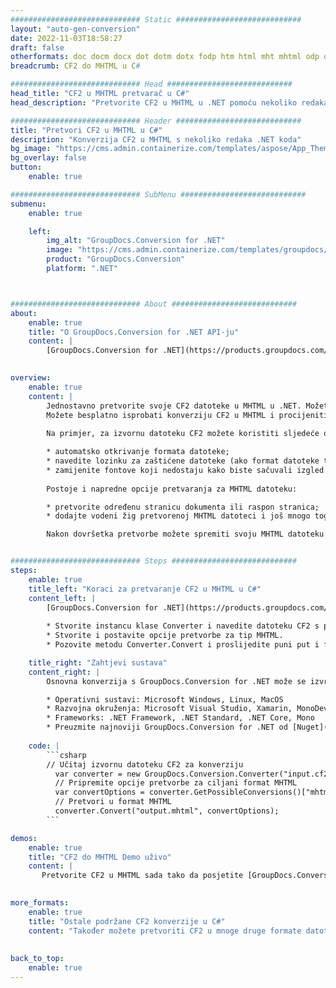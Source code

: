 ```yaml
---
############################# Static ############################
layout: "auto-gen-conversion"
date: 2022-11-03T18:58:27
draft: false
otherformats: doc docm docx dot dotm dotx fodp htm html mht mhtml odp odt otp pot potm potx pps ppsm ppsx ppt pptm pptx rtf
breadcrumb: CF2 do MHTML u C#

############################# Head ############################
head_title: "CF2 u MHTML pretvarač u C#"
head_description: "Pretvorite CF2 u MHTML u .NET pomoću nekoliko redaka koda. Koristite GroupDocs Document Conversion API za pretvaranje preko 160 formata datoteka."

############################# Header ############################
title: "Pretvori CF2 u MHTML u C#"
description: "Konverzija CF2 u MHTML s nekoliko redaka .NET koda"
bg_image: "https://cms.admin.containerize.com/templates/aspose/App_Themes/V3/images/bg/header1.png"
bg_overlay: false
button:
    enable: true

############################# SubMenu ############################
submenu:
    enable: true

    left:
        img_alt: "GroupDocs.Conversion for .NET"
        image: "https://cms.admin.containerize.com/templates/groupdocs/images/product-logos/90x90-noborder/groupdocs-conversion-net.png"
        product: "GroupDocs.Conversion"
        platform: ".NET"



############################# About ############################
about:
    enable: true
    title: "O GroupDocs.Conversion for .NET API-ju"
    content: |
        [GroupDocs.Conversion for .NET](https://products.groupdocs.com/conversion/net/) može se koristiti za pretvaranje Microsoft Worda, Excela, PowerPointa, PDF-a, Visio i drugih formata. GroupDocs.Conversion je samostalni API koji je prikladan za pozadinske i interne sustave gdje su potrebne visoke performanse. Ne ovisi o softveru poput Microsofta ili Open Officea.
    

overview:
    enable: true
    content: |
        Jednostavno pretvorite svoje CF2 datoteke u MHTML u .NET. Možete koristiti samo nekoliko C# linija koda na bilo kojoj platformi po vašem izboru kao što su - Windows, Linux, macOS.
        Možete besplatno isprobati konverziju CF2 u MHTML i procijeniti kvalitetu rezultata konverzije. Uz jednostavne scenarije konverzije datoteka, možete isprobati naprednije opcije za učitavanje izvorne CF2 datoteke i za spremanje izlaznog MHTML rezultata. 
        
        Na primjer, za izvornu datoteku CF2 možete koristiti sljedeće opcije učitavanja:

        * automatsko otkrivanje formata datoteke;
        * navedite lozinku za zaštićene datoteke (ako format datoteke to podržava);
        * zamijenite fontove koji nedostaju kako biste sačuvali izgled dokumenta.
        
        Postoje i napredne opcije pretvaranja za MHTML datoteku:

        * pretvorite određenu stranicu dokumenta ili raspon stranica;
        * dodajte vodeni žig pretvorenoj MHTML datoteci i još mnogo toga.

        Nakon dovršetka pretvorbe možete spremiti svoju MHTML datoteku na lokalnu stazu datoteke ili bilo koju pohranu treće strane kao što su FTP, Amazon S3, Google Drive, Dropbox itd. Imajte na umu - da pretvorite CF2 u {{ TO}} nema potrebe za instaliranjem bilo kakvog dodatnog softvera - poput MS Officea, Open Officea, Adobe Acrobat Readera itd.


############################# Steps ############################
steps:
    enable: true
    title_left: "Koraci za pretvaranje CF2 u MHTML u C#"
    content_left: |
        [GroupDocs.Conversion for .NET](https://products.groupdocs.com/conversion/net/) programerima olakšava pretvaranje CF2 datoteke u MHTML s nekoliko redaka koda.
        
        * Stvorite instancu klase Converter i navedite datoteku CF2 s punim putem
        * Stvorite i postavite opcije pretvorbe za tip MHTML.
        * Pozovite metodu Converter.Convert i proslijedite puni put i format (MHTML) kao parametar

    title_right: "Zahtjevi sustava"
    content_right: |
        Osnovna konverzija s GroupDocs.Conversion for .NET može se izvršiti u samo nekoliko jednostavnih koraka. Naši API-ji podržani su na svim glavnim platformama i operativnim sustavima. Prije izvršavanja koda u nastavku, provjerite imate li sljedeće preduvjete instalirane na vašem sustavu.

        * Operativni sustavi: Microsoft Windows, Linux, MacOS
        * Razvojna okruženja: Microsoft Visual Studio, Xamarin, MonoDevelop
        * Frameworks: .NET Framework, .NET Standard, .NET Core, Mono
        * Preuzmite najnoviji GroupDocs.Conversion for .NET od [Nuget](https://www.nuget.org/packages/groupdocs.conversion)
         
    code: |
        ```csharp    
        // Učitaj izvornu datoteku CF2 za konverziju
          var converter = new GroupDocs.Conversion.Converter("input.cf2");
          // Pripremite opcije pretvorbe za ciljani format MHTML
          var convertOptions = converter.GetPossibleConversions()["mhtml"].ConvertOptions;
          // Pretvori u format MHTML
          converter.Convert("output.mhtml", convertOptions);
        ```

demos:
    enable: true
    title: "CF2 do MHTML Demo uživo"
    content: |
       Pretvorite CF2 u MHTML sada tako da posjetite [GroupDocs.Conversion App](https://products.groupdocs.app/conversion/family) web mjesto. Online demo ima sljedeće prednosti
          

more_formats:
    enable: true
    title: "Ostale podržane CF2 konverzije u C#"
    content: "Također možete pretvoriti CF2 u mnoge druge formate datoteka. Pogledajte popis u nastavku."
       
       
back_to_top:
    enable: true
---
```

